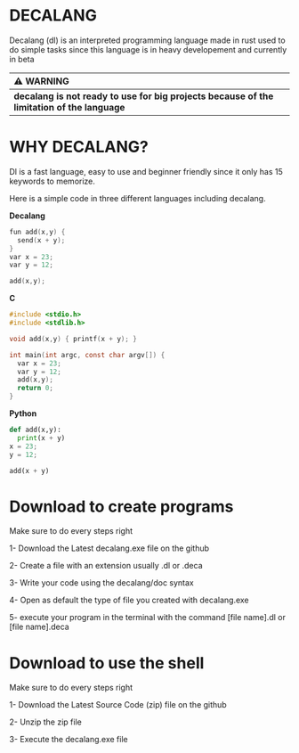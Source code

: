 # DECALANG

Decalang (dl) is an interpreted programming language made in rust used to do simple tasks since this language is in heavy developement and currently in beta 


|                                  :warning: WARNING                                  |
|:------------------------------------------------------------------------------------|
| **decalang is not ready to use for big projects because of the limitation of the language**   |


# WHY DECALANG?

Dl is a fast language, easy to use and beginner friendly since it only has 15 keywords to memorize.

Here is a simple code in three different languages including decalang.

**Decalang**

```c
fun add(x,y) { 
  send(x + y); 
}
var x = 23;
var y = 12;

add(x,y);
```

**C**

```c
#include <stdio.h>
#include <stdlib.h>

void add(x,y) { printf(x + y); }

int main(int argc, const char argv[]) {
  var x = 23;
  var y = 12;
  add(x,y);
  return 0;
}
```

**Python**

```python
def add(x,y): 
  print(x + y)
x = 23;
y = 12;

add(x + y)
```

# Download to create programs


Make sure to do every steps right

1- Download the Latest decalang.exe file on the github

2- Create a file with an extension usually .dl or .deca

3- Write your code using the decalang/doc syntax

4- Open as default the type of file you created with decalang.exe

5- execute your program in the terminal with the command [file name].dl or [file name].deca

# Download to use the shell


Make sure to do every steps right

1- Download the Latest Source Code (zip) file on the github

2- Unzip the zip file

3- Execute the decalang.exe file
